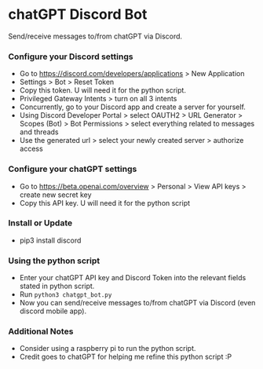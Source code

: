 # chatGPT Discord Bot
Send/receive messages to/from chatGPT via Discord. 

### Configure your Discord settings
- Go to https://discord.com/developers/applications > New Application
- Settings > Bot > Reset Token 
- Copy this token. U will need it for the python script.
- Privileged Gateway Intents > turn on all 3 intents
- Concurrently, go to your Discord app and create a server for yourself.
- Using Discord Developer Portal > select OAUTH2 > URL Generator > Scopes (Bot) > Bot Permissions > select everything related to messages and threads 
- Use the generated url > select your newly created server > authorize access 

### Configure your chatGPT settings
- Go to https://beta.openai.com/overview > Personal > View API keys > create new secret key 
- Copy this API key. U will need it for the python script

### Install or Update 
- pip3 install discord

### Using the python script
- Enter your chatGPT API key and Discord Token into the relevant fields stated in python script.
- Run `python3 chatgpt_bot.py`
- Now you can send/receive messages to/from chatGPT via Discord (even discord mobile app).

### Additional Notes
- Consider using a raspberry pi to run the python script.
- Credit goes to chatGPT for helping me refine this python script :P

